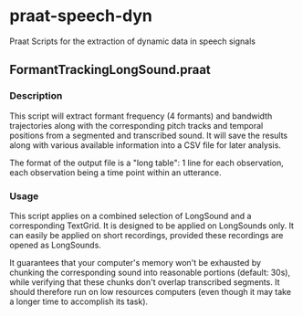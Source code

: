 # praat-speech-dyn
Praat Scripts for the extraction of dynamic data in speech signals

## FormantTrackingLongSound.praat

### Description

This script will extract formant frequency (4 formants) and bandwidth
trajectories along with the corresponding pitch tracks and temporal positions
from a segmented and transcribed sound. It will save the results along with
various available information into a CSV file for later analysis.

The format of the output file is a "long table": 1 line for each observation,
each observation being a time point within an utterance.

### Usage

This script applies on a combined selection of LongSound and a corresponding
TextGrid. It is designed to be applied on LongSounds only. It can easily be
applied on short recordings, provided these recordings are opened as
LongSounds.

It guarantees that your computer's memory won't be exhausted by chunking the
corresponding sound into reasonable portions (default: 30s), while verifying
that these chunks don't overlap transcribed segments. It should therefore run
on low resources computers (even though it may take a longer time to accomplish
its task).

